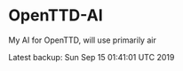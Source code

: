 # OpenTTD-AI
My AI for OpenTTD, will use primarily air

Latest backup: Sun Sep 15 01:41:01 UTC 2019
